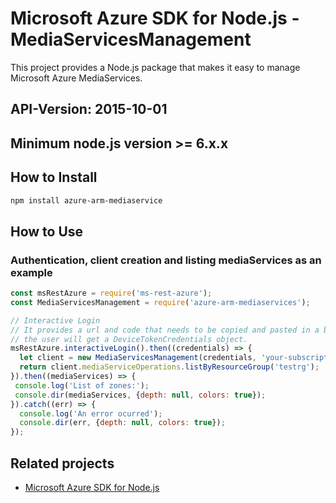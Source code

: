 # Microsoft Azure SDK for Node.js - MediaServicesManagement

This project provides a Node.js package that makes it easy to manage Microsoft Azure MediaServices.
## API-Version: 2015-10-01
## Minimum node.js version >= 6.x.x

## How to Install

```bash
npm install azure-arm-mediaservice
```

## How to Use

### Authentication, client creation and listing mediaServices as an example

 ```javascript
 const msRestAzure = require('ms-rest-azure');
 const MediaServicesManagement = require('azure-arm-mediaservices');
 
 // Interactive Login
 // It provides a url and code that needs to be copied and pasted in a browser and authenticated over there. If successful, 
 // the user will get a DeviceTokenCredentials object.
 msRestAzure.interactiveLogin().then((credentials) => {
   let client = new MediaServicesManagement(credentials, 'your-subscription-id');
   return client.mediaServiceOperations.listByResourceGroup('testrg');
 }).then((mediaServices) => {
  console.log('List of zones:');
  console.dir(mediaServices, {depth: null, colors: true});
}).catch((err) => {
   console.log('An error ocurred');
   console.dir(err, {depth: null, colors: true});
 });
```

## Related projects

- [Microsoft Azure SDK for Node.js](https://github.com/Azure/azure-sdk-for-node)